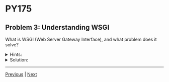 # PY175
## Problem 3: Understanding WSGI

What is WSGI (Web Server Gateway Interface), and what problem does it solve?

<details>
<summary>Hints:</summary>

Think about the communication between web servers and Python applications. What challenges existed before WSGI was created?

</details>

<details>
<summary>Solution:</summary>

WSGI is a standard interface specification for Python that defines how a web server communicates with a Python web application or framework. It solves the problem of portability and interoperability. Before WSGI, different web frameworks used different conventions to connect to web servers, which meant a framework was often tied to a specific server. WSGI creates a universal standard, allowing developers to choose any WSGI-compliant web server (like Gunicorn or uWSGI) to run any WSGI-compliant framework (like Flask or Django) without modification.

</details>

---

[Previous](02.md) | [Next](04.md)